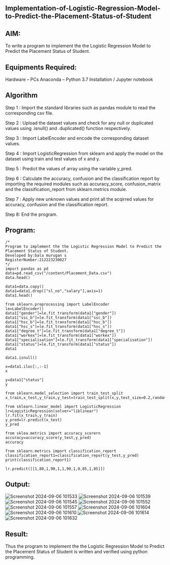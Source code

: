## Implementation-of-Logistic-Regression-Model-to-Predict-the-Placement-Status-of-Student
## AIM:
To write a program to implement the the Logistic Regression Model to Predict the Placement Status of Student.

## Equipments Required:
 Hardware – PCs
 Anaconda – Python 3.7 Installation / Jupyter notebook
## Algorithm
Step 1 : Import the standard libraries such as pandas module to read the corresponding csv file.

Step 2 : Upload the dataset values and check for any null or duplicated values using .isnull() and .duplicated() function respectively.

Step 3 : Import LabelEncoder and encode the corresponding dataset values.

Step 4 : Import LogisticRegression from sklearn and apply the model on the dataset using train and test values of x and y.

Step 5 : Predict the values of array using the variable y_pred.

Step 6 : Calculate the accuracy, confusion and the classification report by importing the required modules such as accuracy_score, confusion_matrix and the classification_report from sklearn.metrics module.

Step 7 : Apply new unknown values and print all the acqirred values for accuracy, confusion and the classification report.

Step 8: End the program.

## Program:
```
/*
Program to implement the the Logistic Regression Model to Predict the Placement Status of Student.
Developed by:bala murugan s
RegisterNumber:212223230027
*/
import pandas as pd
data=pd.read_csv("/content/Placement_Data.csv")
data.head()

data1=data.copy()
data1=data1.drop(["sl_no","salary"],axis=1)
data1.head()

from sklearn.preprocessing import LabelEncoder
le=LabelEncoder()
data1["gender"]=le.fit_transform(data1["gender"])
data1["ssc_b"]=le.fit_transform(data1["ssc_b"])
data1["hsc_b"]=le.fit_transform(data1["hsc_b"])
data1["hsc_s"]=le.fit_transform(data1["hsc_s"])
data1["degree_t"]=le.fit_transform(data1["degree_t"])
data1["workex"]=le.fit_transform(data1["workex"])
data1["specialisation"]=le.fit_transform(data1["specialisation"])
data1["status"]=le.fit_transform(data1["status"])
data1

data1.isnull()

x=data1.iloc[:,:-1]
x

y=data1["status"]
y

from sklearn.model_selection import train_test_split
x_train,x_test,y_train,y_test=train_test_split(x,y,test_size=0.2,random_state=0)

from sklearn.linear_model import LogisticRegression
lr=LogisticRegression(solver="liblinear")
lr.fit(x_train,y_train)
y_pred=lr.predict(x_test)
y_pred

from sklea.metrics import accuracy_scorern
accuracy=accuracy_score(y_test,y_pred)
accuracy

from sklearn.metrics import classification_report
classification_report1=classification_report(y_test,y_pred)
print(classification_report1)

lr.predict([[1,80,1,90,1,1,90,1,0,85,1,85]])
```
## Output:
![Screenshot 2024-09-06 101533](https://github.com/user-attachments/assets/f2274fd6-c392-4e41-9565-38bea3069e23)
![Screenshot 2024-09-06 101539](https://github.com/user-attachments/assets/fa4a1681-dea0-4f7a-82f4-96a2fbe27799)
![Screenshot 2024-09-06 101545](https://github.com/user-attachments/assets/8cfd0483-c1d3-41d9-8acf-a8206485dafd)
![Screenshot 2024-09-06 101552](https://github.com/user-attachments/assets/5d85a6c1-e84f-49e3-9309-e06430e66015)
![Screenshot 2024-09-06 101557](https://github.com/user-attachments/assets/6ea7db5a-125a-4966-a98d-3879540a7a12)
![Screenshot 2024-09-06 101604](https://github.com/user-attachments/assets/8dd76b5f-b2d5-4994-b4cd-870a8f4309c7)
![Screenshot 2024-09-06 101610](https://github.com/user-attachments/assets/ae68581b-ee99-401f-8a03-c183dee17125)
![Screenshot 2024-09-06 101614](https://github.com/user-attachments/assets/f3842248-2219-4e71-b75c-a54614879a06)
![Screenshot 2024-09-06 101632](https://github.com/user-attachments/assets/26bca60a-b260-4374-941e-0c07d243e612)

## Result:
Thus the program to implement the the Logistic Regression Model to Predict the Placement Status of Student is written and verified using python programming.
